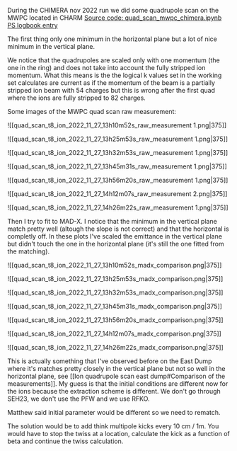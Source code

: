 During the CHIMERA nov 2022 run we did some quadrupole scan on the MWPC located in CHARM
[Source code: quad_scan_mwpc_chimera.ipynb](https://gitlab.cern.ch/eljohnso/acc-models-tls-eliott-fork/-/blob/EliottBranch/ps_extraction/f61t8/quad_scan_mwpc_chimera.ipynb)
[PS logbook entry](https://be-op-logbook.web.cern.ch/elogbook-server/GET/showEventInLogbook/3659020)

The first thing only one minimum in the horizontal plane but a lot of nice minimum in the vertical plane.

We notice that the quadrupoles are scaled only with one momentum (the one in the ring) and does not take into account the fully stripped ion momentum.
What this means is the the logical k values set in the working set calculates are current as if the momentum of the beam is a partially stripped ion beam with 54 charges but this is wrong after the first quad where the ions are fully stripped to 82 charges.

Some images of the MWPC quad scan raw measurement:

![[quad_scan_t8_ion_2022_11_27_13h10m52s_raw_measurement 1.png|375]]


![[quad_scan_t8_ion_2022_11_27_13h25m53s_raw_measurement 1.png|375]]

![[quad_scan_t8_ion_2022_11_27_13h32m53s_raw_measurement 1.png|375]]

![[quad_scan_t8_ion_2022_11_27_13h45m31s_raw_measurement 1.png|375]]

![[quad_scan_t8_ion_2022_11_27_13h56m20s_raw_measurement 1.png|375]]

![[quad_scan_t8_ion_2022_11_27_14h12m07s_raw_measurement 2.png|375]]

![[quad_scan_t8_ion_2022_11_27_14h26m22s_raw_measurement 1.png|375]]

Then I try to fit to MAD-X. I notice that the minimum in the vertical plane match pretty well (altough the slope is not correct) and that the horizontal is completly off.
In these plots I've scaled the emittance in the vertical plane but didn't touch the one in the horizontal plane (it's still the one fitted from the matching).

![[quad_scan_t8_ion_2022_11_27_13h10m52s_madx_comparison.png|375]]

![[quad_scan_t8_ion_2022_11_27_13h25m53s_madx_comparison.png|375]]

![[quad_scan_t8_ion_2022_11_27_13h32m53s_madx_comparison.png|375]]

![[quad_scan_t8_ion_2022_11_27_13h45m31s_madx_comparison.png|375]]

![[quad_scan_t8_ion_2022_11_27_13h56m20s_madx_comparison.png|375]]

![[quad_scan_t8_ion_2022_11_27_14h12m07s_madx_comparison.png|375]]

![[quad_scan_t8_ion_2022_11_27_14h26m22s_madx_comparison.png|375]]

This is actually something that I've observed before on the East Dump where it's matches pretty closely in the vertical plane but not so well in the horizontal plane, see [[Ion quadrupole scan east dump#Comparison of the measurements]]. My guess is that the initial conditions are different now for the ions because the extraction scheme is different. We don't go through SEH23, we don't use the PFW and we use RFKO.

Matthew said initial parameter would be different so we need to rematch.

The solution would be to add think multipole kicks every 10 cm / 1m. You would have to stop the twiss at a location, calculate the kick as a function of beta and continue the twiss calculation.